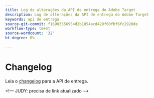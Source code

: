 ```yaml
---
title: Log de alterações da API de entrega do Adobe Target
description: Log de alterações da API de entrega do Adobe Target
keywords: api de entrega
source-git-commit: f16903556954d2b1854acd429f60fbf6fc2920de
workflow-type: tm+mt
source-wordcount: '32'
ht-degree: 0%

---
```



# Changelog

Leia o [changelog](https://experienceleague.adobe.com/docs/target/using/implement-target/server-side/releases-server-side.html) para a API de entrega.

&lt;!— JUDY: precisa de link atualizado —>
